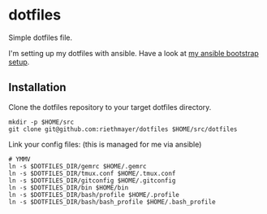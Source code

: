 # dotfiles

Simple dotfiles file.

I'm setting up my dotfiles with ansible.
Have a look at [my ansible bootstrap setup](https://github.com/riethmayer/ansible_osx_bootstrap).

## Installation

Clone the dotfiles repository to your target dotfiles directory.

    mkdir -p $HOME/src
    git clone git@github.com:riethmayer/dotfiles $HOME/src/dotfiles

Link your config files: (this is managed for me via ansible)

    # YMMV
    ln -s $DOTFILES_DIR/gemrc $HOME/.gemrc
    ln -s $DOTFILES_DIR/tmux.conf $HOME/.tmux.conf
    ln -s $DOTFILES_DIR/gitconfig $HOME/.gitconfig
    ln -s $DOTFILES_DIR/bin $HOME/bin
    ln -s $DOTFILES_DIR/bash/profile $HOME/.profile
    ln -s $DOTFILES_DIR/bash/bash_profile $HOME/.bash_profile


